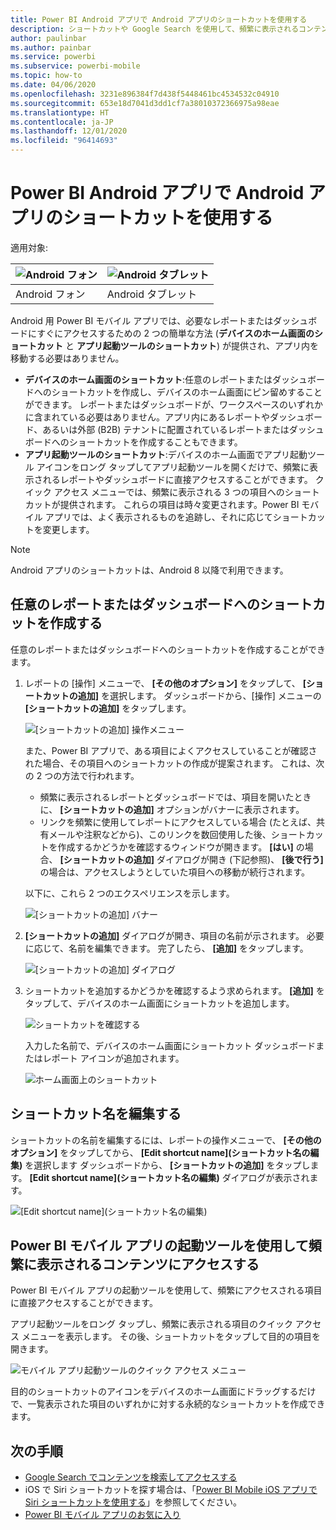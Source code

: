 ```yaml
---
title: Power BI Android アプリで Android アプリのショートカットを使用する
description: ショートカットや Google Search を使用して、頻繁に表示されるコンテンツに直接すばやくアクセスする方法について学習します。
author: paulinbar
ms.author: painbar
ms.service: powerbi
ms.subservice: powerbi-mobile
ms.topic: how-to
ms.date: 04/06/2020
ms.openlocfilehash: 3231e896384f7d438f5448461bc4534532c04910
ms.sourcegitcommit: 653e18d7041d3dd1cf7a38010372366975a98eae
ms.translationtype: HT
ms.contentlocale: ja-JP
ms.lasthandoff: 12/01/2020
ms.locfileid: "96414693"
---
```

# <a name="use-android-app-shortcuts-in-the-power-bi-android-app"></a>Power BI Android アプリで Android アプリのショートカットを使用する

適用対象:

| ![Android フォン](./media/mobile-app-quick-access-shortcuts/android-logo-40-px.png) | ![Android タブレット](./media/mobile-app-quick-access-shortcuts/android-logo-40-px.png) |
|:--- |:--- |
| Android フォン |Android タブレット |

Android 用 Power BI モバイル アプリでは、必要なレポートまたはダッシュボードにすぐにアクセスするための 2 つの簡単な方法 (**デバイスのホーム画面のショートカット** と **アプリ起動ツールのショートカット**) が提供され、アプリ内を移動する必要はありません。
 * **デバイスのホーム画面のショートカット**:任意のレポートまたはダッシュボードへのショートカットを作成し、デバイスのホーム画面にピン留めすることができます。 レポートまたはダッシュボードが、ワークスペースのいずれかに含まれている必要はありません。アプリ内にあるレポートやダッシュボード、あるいは外部 (B2B) テナントに配置されているレポートまたはダッシュボードへのショートカットを作成することもできます。
 * **アプリ起動ツールのショートカット**:デバイスのホーム画面でアプリ起動ツール アイコンをロング タップしてアプリ起動ツールを開くだけで、頻繁に表示されるレポートやダッシュボードに直接アクセスすることができます。 クイック アクセス メニューでは、頻繁に表示される 3 つの項目へのショートカットが提供されます。 これらの項目は時々変更されます。Power BI モバイル アプリでは、よく表示されるものを追跡し、それに応じてショートカットを変更します。

 >[!NOTE]
 >Android アプリのショートカットは、Android 8 以降で利用できます。

## <a name="create-a-shortcut-to-any-report-or-dashboard"></a>任意のレポートまたはダッシュボードへのショートカットを作成する

任意のレポートまたはダッシュボードへのショートカットを作成することができます。

1. レポートの [操作] メニューで、 **[その他のオプション]** をタップして、 **[ショートカットの追加]** を選択します。 ダッシュボードから、[操作] メニューの **[ショートカットの追加]** をタップします。

   ![[ショートカットの追加] 操作メニュー](media/mobile-app-quick-access-shortcuts/mobile-add-shortcut-action-menu.png)

   また、Power BI アプリで、ある項目によくアクセスしていることが確認された場合、その項目へのショートカットの作成が提案されます。 これは、次の 2 つの方法で行われます。
   * 頻繁に表示されるレポートとダッシュボードでは、項目を開いたときに、 **[ショートカットの追加]** オプションがバナーに表示されます。
   * リンクを頻繁に使用してレポートにアクセスしている場合 (たとえば、共有メールや注釈などから)、このリンクを数回使用した後、ショートカットを作成するかどうかを確認するウィンドウが開きます。 **[はい]** の場合、 **[ショートカットの追加]** ダイアログが開き (下記参照)、 **[後で行う]** の場合は、アクセスしようとしていた項目への移動が続行されます。
   
   以下に、これら 2 つのエクスペリエンスを示します。

   ![[ショートカットの追加] バナー](media/mobile-app-quick-access-shortcuts/mobile-add-shortcut-banner.png)

 1. **[ショートカットの追加]** ダイアログが開き、項目の名前が示されます。 必要に応じて、名前を編集できます。 完了したら、 **[追加]** をタップします。

    ![[ショートカットの追加] ダイアログ](media/mobile-app-quick-access-shortcuts/mobile-add-shortcut-dialog.png)

1. ショートカットを追加するかどうかを確認するよう求められます。 **[追加]** をタップして、デバイスのホーム画面にショートカットを追加します。

   ![ショートカットを確認する](media/mobile-app-quick-access-shortcuts/mobile-confirm-shortcut.png)

   入力した名前で、デバイスのホーム画面にショートカット ダッシュボードまたはレポート アイコンが追加されます。

   ![ホーム画面上のショートカット](media/mobile-app-quick-access-shortcuts/mobile-shortcut-on-home-screen.png)

## <a name="edit-the-shortcut-name"></a>ショートカット名を編集する

ショートカットの名前を編集するには、レポートの操作メニューで、 **[その他のオプション]** をタップしてから、 **[Edit shortcut name]\(ショートカット名の編集\)** を選択します ダッシュボードから、 **[ショートカットの追加]** をタップします。 **[Edit shortcut name]\(ショートカット名の編集\)** ダイアログが表示されます。

 ![[Edit shortcut name]\(ショートカット名の編集\)](media/mobile-app-quick-access-shortcuts/mobile-edit-shortcut.png)

## <a name="use-the-power-bi-mobile-app-launcher-to-access-frequently-viewed-content"></a>Power BI モバイル アプリの起動ツールを使用して頻繁に表示されるコンテンツにアクセスする

Power BI モバイル アプリの起動ツールを使用して、頻繁にアクセスされる項目に直接アクセスすることができます。

アプリ起動ツールをロング タップし、頻繁に表示される項目のクイック アクセス メニューを表示します。 その後、ショートカットをタップして目的の項目を開きます。

![モバイル アプリ起動ツールのクイック アクセス メニュー](media/mobile-app-quick-access-shortcuts/mobile-shortcut-from-quick-access-menu.png)

目的のショートカットのアイコンをデバイスのホーム画面にドラッグするだけで、一覧表示された項目のいずれかに対する永続的なショートカットを作成できます。

## <a name="next-steps"></a>次の手順
* [Google Search でコンテンツを検索してアクセスする](mobile-app-find-access-google-search.md)
* iOS で Siri ショートカットを探す場合は、「[Power BI Mobile iOS アプリで Siri ショートカットを使用する](mobile-apps-ios-siri-shortcuts.md)」を参照してください。
* [Power BI モバイル アプリのお気に入り](mobile-apps-favorites.md)
